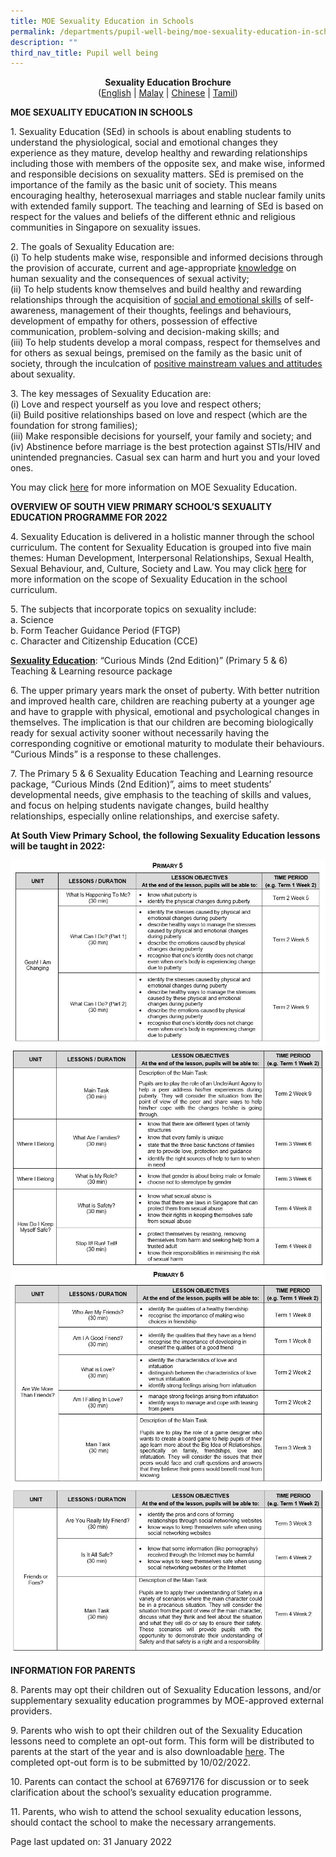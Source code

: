 ```yaml
---
title: MOE Sexuality Education in Schools
permalink: /departments/pupil-well-being/moe-sexuality-education-in-schools
description: ""
third_nav_title: Pupil well being
---
```

<p style="text-align: center;"><strong>Sexuality Education Brochure<br /></strong>(<a href="https://drive.google.com/file/d/15HaV5g_qK-LRnNrbxEidqTSIMZDDFfAq/view?usp=sharing" target="_blank" rel="noopener">English</a>&nbsp;|&nbsp;<a href="https://drive.google.com/file/d/1C6YIdtqbpgmzi4cI_xA_kNFYK4yCIkpt/view?usp=sharing" target="_blank" rel="noopener">Malay</a>&nbsp;|&nbsp;<a href="https://drive.google.com/file/d/1X6MRTMM6yeBqhvVXI3Pr964CgugQRD3K/view?usp=sharing" target="_blank" rel="noopener">Chinese</a>&nbsp;|&nbsp;<a href="https://drive.google.com/file/d/1_yGjOWyO8bMqb7MdMG9A_LnWUQakNb0V/view?usp=sharing" target="_blank" rel="noopener">Tamil</a>)</p>
<p><strong>MOE SEXUALITY EDUCATION IN SCHOOLS</strong></p>
<p>1. Sexuality Education (SEd) in schools is about enabling students to understand the physiological, social and emotional changes they experience as they mature, develop healthy and rewarding relationships including those with members of the opposite sex, and make wise, informed and responsible decisions on sexuality matters. SEd is premised on the importance of the family as the basic unit of society. This means encouraging healthy, heterosexual marriages and stable nuclear family units with extended family support. The teaching and learning of SEd is based on respect for the values and beliefs of the different ethnic and religious communities in Singapore on sexuality issues.</p>
<p>2. The goals of Sexuality Education are:<br />(i) To help students make wise, responsible and informed decisions through the provision of accurate, current and age-appropriate&nbsp;<u>knowledge</u>&nbsp;on human sexuality and the consequences of sexual activity;<br />(ii) To help students know themselves and build healthy and rewarding relationships through the acquisition of&nbsp;<u>social and emotional skills</u>&nbsp;of self-awareness, management of their thoughts, feelings and behaviours, development of empathy for others, possession of effective communication, problem-solving and decision-making skills; and<br />(iii) To help students develop a moral compass, respect for themselves and for others as sexual beings, premised on the family as the basic unit of society, through the inculcation of&nbsp;<u>positive mainstream values and attitudes</u> about sexuality.</p>
<p>3. The key messages of Sexuality Education are:<br />(i) Love and respect yourself as you love and respect others;<br />(ii) Build positive relationships based on love and respect (which are the foundation for strong families);<br />(iii) Make responsible decisions for yourself, your family and society; and<br />(iv) Abstinence before marriage is the best protection against STIs/HIV and unintended pregnancies. Casual sex can harm and hurt you and your loved ones.</p>
<p>You may click&nbsp;<a href="https://www.moe.gov.sg/programmes/sexuality-education" target="_blank" rel="noopener">here</a>&nbsp;for more information on MOE Sexuality Education.</p>
<p><strong>OVERVIEW OF SOUTH VIEW PRIMARY SCHOOL&rsquo;S SEXUALITY EDUCATION PROGRAMME FOR 2022</strong></p>
<p>4. Sexuality Education is delivered in a holistic manner through the school curriculum. The content for Sexuality Education is grouped into five main themes: Human Development, Interpersonal Relationships, Sexual Health, Sexual Behaviour, and, Culture, Society and Law. You may click&nbsp;<a href="https://www.moe.gov.sg/programmes/sexuality-education/scope-and-teaching-approach" target="_blank" rel="noopener">here</a>&nbsp;for more information on the scope of Sexuality Education in the school curriculum.</p>
<p>5. The subjects that incorporate topics on sexuality include:<br />a. Science&nbsp;<br />b. Form Teacher Guidance Period (FTGP)<br />c. Character and Citizenship Education (CCE)</p>
<p><strong><u>Sexuality Education</u></strong>: &ldquo;Curious Minds (2nd Edition)&rdquo; (Primary 5 &amp; 6) Teaching &amp; Learning resource package</p>
<p>6. The upper primary years mark the onset of puberty. With better nutrition and improved health care, children are reaching puberty at a younger age and have to grapple with physical, emotional and psychological changes in themselves. The implication is that our children are becoming biologically ready for sexual activity sooner without necessarily having the corresponding cognitive or emotional maturity to modulate their behaviours. &ldquo;Curious Minds&rdquo; is a response to these challenges.</p>
<p>7. The Primary 5 &amp; 6 Sexuality Education Teaching and Learning resource package, &ldquo;Curious Minds (2nd Edition)&rdquo;, aims to meet students&rsquo; developmental needs, give emphasis to the teaching of skills and values, and focus on helping students navigate changes, build healthy relationships, especially online relationships, and exercise safety.</p>
<p><strong>At South View Primary School, the following Sexuality Education lessons will be taught in 2022:</strong></p>
<img src="/images/sexed1.jpg">
<img src="/images/sexed2.jpg">
<img src="/images/sexed3.jpg">
<img src="/images/sexed4.jpg">
<p><strong>INFORMATION FOR PARENTS</strong></p>
<p>8. Parents may opt their children out of Sexuality Education lessons, and/or supplementary sexuality education programmes by MOE-approved external providers.</p>
<p>9. Parents who wish to opt their children out of the Sexuality Education lessons need to complete an opt-out form. This form will be distributed to parents at the start of the year and is also downloadable&nbsp;<a href="https://drive.google.com/drive/folders/1tZ5YJggEZhjYMD3iW2yT2gu6s0sHjHnV?usp=sharing" target="_blank" rel="noopener">here</a>. The completed opt-out form is to be submitted by 10/02/2022.</p>
<p>10. Parents can contact the school at 67697176 for discussion or to seek clarification about the school&rsquo;s sexuality education programme.</p>
<p>11. Parents, who wish to attend the school sexuality education lessons, should contact the school to make the necessary arrangements.</p>
<p>Page last updated on: 31 January 2022</p>
